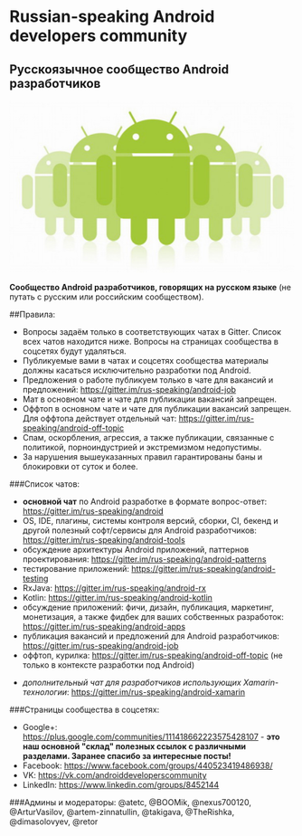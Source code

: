 # Russian-speaking Android developers community
## Русскоязычное сообщество Android разработчиков
![Teaser](androiddevelopers.jpg)

**Сообщество Android разработчиков, говорящих на русском языке** (не путать с русским или российским сообществом).

##Правила:
* Вопросы задаём только в соответствующих чатах в Gitter. Cписок всех чатов находится ниже. Вопросы на страницах сообщества в соцсетях будут удаляться.
* Публикуемые вами в чатах и соцсетях сообщества материалы должны касаться исключительно разработки под Android.
* Предложения о работе публикуем только в чате для вакансий и предложений: https://gitter.im/rus-speaking/android-job
* Мат в основном чате и чате для публикации вакансий запрещен.
* Оффтоп в основном чате и чате для публикации вакансий запрещен. Для оффтопа действует отдельный чат: https://gitter.im/rus-speaking/android-off-topic
* Спам, оскорбления, агрессия, а также публикации, связанные с политикой, порноиндустрией и экстремизмом недопустимы.
* За нарушения вышеуказанных правил гарантированы баны и блокировки от суток и более.

###Список чатов:
* **основной чат** по Android разработке в формате вопрос-ответ: https://gitter.im/rus-speaking/android
* OS, IDE, плагины, системы контроля версий, сборки, CI, бекенд и другой полезный софт/сервисы для Android разработчиков: https://gitter.im/rus-speaking/android-tools
* обсуждение архитектуры Android приложений, паттернов проектирования: https://gitter.im/rus-speaking/android-patterns
* тестирование приложений: https://gitter.im/rus-speaking/android-testing
* RxJava: https://gitter.im/rus-speaking/android-rx
* Kotlin: https://gitter.im/rus-speaking/android-kotlin
* обсуждение приложений: фичи, дизайн, публикация, маркетинг, монетизация, а также фидбек для ваших собственных разработок: https://gitter.im/rus-speaking/android-apps
* публикация вакансий и предложений для Android разработчиков: https://gitter.im/rus-speaking/android-job
* оффтоп, курилка: https://gitter.im/rus-speaking/android-off-topic (не только в контексте разработки под Android)
+ *дополнительный чат для разработчиков использующих Xamarin-технологии*: https://gitter.im/rus-speaking/android-xamarin

###Страницы сообщества в соцсетях:
* Google+: https://plus.google.com/communities/111418662223575428107 - **это наш основной "склад" полезных ссылок с различными разделами. Заранее спасибо за интересные посты!**
* Facebook: https://www.facebook.com/groups/440523419486938/
* VK: https://vk.com/androiddeveloperscommunity
* LinkedIn: https://www.linkedin.com/groups/8452144
 
###Админы и модераторы: 
@atetc, @BOOMik, @nexus700120, @ArturVasilov, @artem-zinnatullin, @takigava, @TheRishka, @dimasolovyev, @retor
